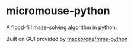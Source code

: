 # micromouse-python
A flood-fill maze-solving algorithm in python.

Built on GUI provided by [mackorone/mms-python](https://github.com/mackorone/mms-python)
